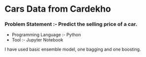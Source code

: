 # Cars Data from Cardekho
### Problem Statement :- Predict the selling price of a car.

- Programming Language :- Python
- Tool :- Jupyter Notebook

I have used basic ensemble model, one bagging and one boosting.
